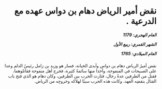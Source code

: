 <h1 dir="rtl">نقض أمير الرياض دهام بن دواس عهده مع الدرعية .</h1>

<h5 dir="rtl">العام الهجري:  1179

الشهر القمري: ربيع الأول

العام الميلادي: 1765</h5>

<p dir="rtl">نقض أميرُ الرياض دهام بن دواس وأبدى الخيانة، فسار هو وزيد بن زامل رئيسُ الدلم وعدا على الصبيحات في المنفوحة، وأخذا منها سائمةً كثيرة، فخرج أهل منفوحة فقاتلوهما، فقتل من الطرفين عدةُ رجال، فثارت الحرب بين الطرفين، وكان دهام هو الذي فتح باب القتال بنقضِه العهد، وكانت هذه الحرب سببًا لهلاكه وخروجِه من الرياض.</p></br>
